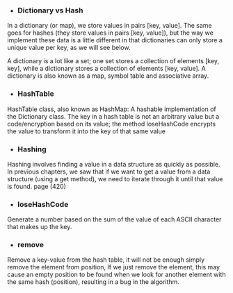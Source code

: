 - ### Dictionary vs Hash

In a dictionary (or map), we store values in pairs [key, value].
The same goes for hashes (they store values in pairs [key, value]),
but the way we implement these data is a little different in that
dictionaries can only store a unique value per key, as we will see below.

A dictionary is a lot like a set; one set stores a collection of elements [key, key],
while a dictionary stores a collection of elements [key, value]. A dictionary is
also known as a map, symbol table and associative array.

- ### HashTable

HashTable class, also known as HashMap: A hashable implementation of the Dictionary class.
The key in a hash table is not an arbitrary value but a code/encryption based on its value;
the method loseHashCode encrypts the value to transform it into the key of that same value

- ### Hashing

Hashing involves finding a value in a data structure as quickly as possible.
In previous chapters, we saw that if we want to get a value from a data structure
(using a get method), we need to iterate through it until that value is found. page (420)

- ### loseHashCode

Generate a number based on the sum of the value of each
ASCII character that makes up the key.

- ### remove

Remove a key-value from the hash table, it will not be enough
simply remove the element from position, If we just remove the element,
this may cause an empty position to be found when we look for another
element with the same hash (position), resulting in a bug in the algorithm.
